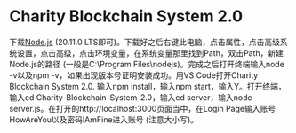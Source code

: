 # Charity Blockchain System 2.0
下载[Node.js](https://nodejs.org/en) (20.11.0 LTS即可)。下载好之后右键此电脑，点击属性，点击高级系统设置，点击高级，点击环境变量，在系统变量那里找到Path，双击Path，新建Node.js的路径 (一般是C:\Program Files\nodejs\)。完成之后打开终端输入node -v以及npm -v，如果出现版本号证明安装成功。用VS Code打开Charity Blockchain System 2.0. 输入npm install，输入npm start，输入Y。打开终端，输入cd Charity-Blockchain-System-2.0，输入cd server，输入node server.js。在打开的http://localhost:3000页面当中，在Login Page输入账号HowAreYou以及密码IAmFine进入账号 (注意大小写)。
